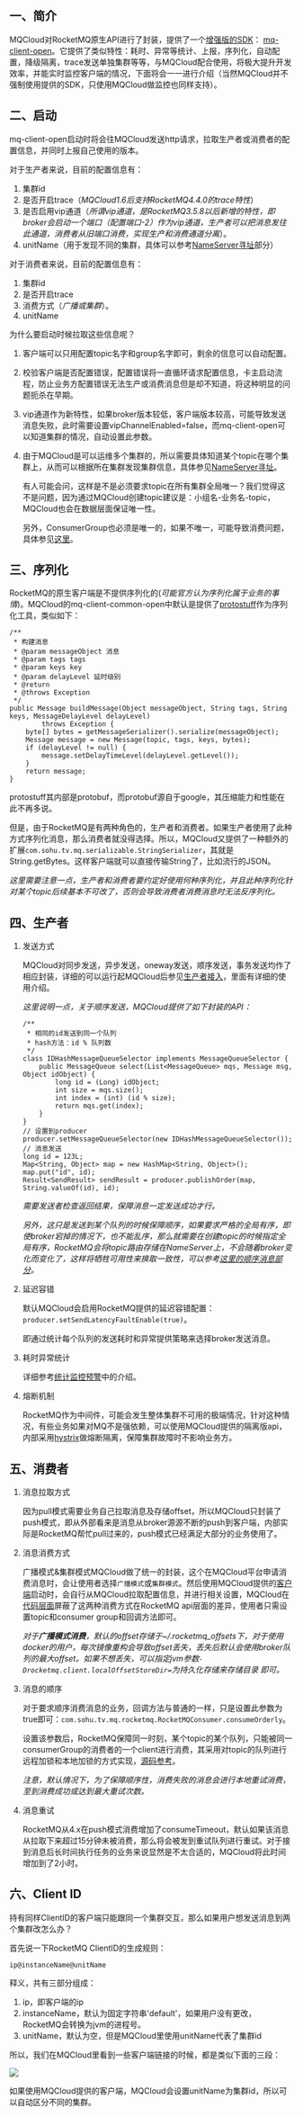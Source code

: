 ## <span id="intro">一、简介</span>

MQCloud对RocketMQ原生API进行了封装，提供了一个[增强版的SDK](../userGuide/client)： [mq-client-open](https://github.com/sohutv/mqcloud/tree/master/mq-client-open)。它提供了类似特性：耗时、异常等统计、上报，序列化，自动配置，降级隔离，trace发送单独集群等等，与MQCloud配合使用，将极大提升开发效率，并能实时监控客户端的情况，下面将会一一进行介绍（当然MQCloud并不强制使用提供的SDK，只使用MQCloud做监控也同样支持）。

## <span id="start">二、启动</span>

mq-client-open启动时将会往MQCloud发送http请求，拉取生产者或消费者的配置信息，并同时上报自己使用的版本。

对于生产者来说，目前的配置信息有：

1. 集群id
2. 是否开启trace（*MQCloud1.6后支持RocketMQ4.4.0的trace特性*）
3. 是否启用vip通道（*所谓vip通道，是RocketMQ3.5.8以后新增的特性，即broker会启动一个端口（配置端口-2）作为vip通道，生产者可以把消息发往此通道，消费者从旧端口消费，实现生产和消费通道分离*）。
4. unitName（用于发现不同的集群，具体可以参考<a href="nameServer#http">NameServer寻址</a>部分）

对于消费者来说，目前的配置信息有：

1. 集群id 
2. 是否开启trace
3. 消费方式（*广播或集群*）。
4. unitName

为什么要启动时候拉取这些信息呢？

1. 客户端可以只用配置topic名字和group名字即可，剩余的信息可以自动配置。

2. 校验客户端是否配置错误，配置错误将一直循环请求配置信息，卡主启动流程，防止业务方配置错误无法生产或消费消息但是却不知道，将这种明显的问题扼杀在早期。

3. vip通道作为新特性，如果broker版本较低，客户端版本较高，可能导致发送消息失败，此时需要设置vipChannelEnabled=false，而mq-client-open可以知道集群的情况，自动设置此参数。

4. 由于MQCloud是可以运维多个集群的，所以需要具体知道某个topic在哪个集群上，从而可以根据所在集群发现集群信息，具体参见<a href="nameServer#http">NameServer寻址</a>。

   有人可能会问，这样是不是必须要求topic在所有集群全局唯一？我们觉得这不是问题，因为通过MQCloud创建topic建议是：小组名-业务名-topic，MQCloud也会在数据层面保证唯一性。

   另外，ConsumerGroup也必须是唯一的，如果不唯一，可能导致消费问题，具体参见[这里](https://blog.csdn.net/a417930422/article/details/50663639)。

## <span id="serial">三、序列化</span>

RocketMQ的原生客户端是不提供序列化的(*可能官方认为序列化属于业务的事情*)。MQCloud的mq-client-common-open中默认是提供了[protostuff](https://protostuff.github.io/docs/)作为序列化工具，类似如下：

```
/**
 * 构建消息
 * @param messageObject 消息
 * @param tags tags
 * @param keys key
 * @param delayLevel 延时级别
 * @return
 * @throws Exception 
 */
public Message buildMessage(Object messageObject, String tags, String keys, MessageDelayLevel delayLevel)
        throws Exception {
    byte[] bytes = getMessageSerializer().serialize(messageObject);
    Message message = new Message(topic, tags, keys, bytes);
    if (delayLevel != null) {
        message.setDelayTimeLevel(delayLevel.getLevel());
    }
    return message;
}
```

protostuff其内部是protobuf，而protobuf源自于google，其压缩能力和性能在此不再多说。

但是，由于RocketMQ是有两种角色的，生产者和消费者。如果生产者使用了此种方式序列化消息，那么消费者就没得选择。所以，MQCloud又提供了一种额外的扩展`com.sohu.tv.mq.serializable.StringSerializer`，其就是String.getBytes。这样客户端就可以直接传输String了，比如流行的JSON。

*这里需要注意一点，生产者和消费者要约定好使用何种序列化，并且此种序列化针对某个topic后续基本不可改了，否则会导致消费者消费消息时无法反序列化。*

## <span id="producer">四、生产者</span>

1. 发送方式

   MQCloud对同步发送，异步发送，oneway发送，顺序发送，事务发送均作了相应封装，详细的可以运行起MQCloud后参见<a href="../userGuide/client#producer">生产者接入</a>，里面有详细的使用介绍。

   *这里说明一点，关于顺序发送，MQCloud提供了如下封装的API：*

   ```
   /**
    * 相同的id发送到同一个队列
    * hash方法：id % 队列数
    */
   class IDHashMessageQueueSelector implements MessageQueueSelector {
       public MessageQueue select(List<MessageQueue> mqs, Message msg, Object idObject) {
           long id = (Long) idObject;
           int size = mqs.size();
           int index = (int) (id % size);
           return mqs.get(index);
       }
   }
   // 设置到producer
   producer.setMessageQueueSelector(new IDHashMessageQueueSelector());
   // 消息发送
   long id = 123L;
   Map<String, Object> map = new HashMap<String, Object>();
   map.put("id", id);
   Result<SendResult> sendResult = producer.publishOrder(map, String.valueOf(id), id);
   ```

   *需要发送者检查返回结果，保障消息一定发送成功才行。*

   *另外，这只是发送到某个队列的时候保障顺序，如果要求严格的全局有序，即使broker宕掉的情况下，也不能乱序，那么就需要在创建topic的时候指定全局有序，RocketMQ会将topic路由存储在NameServer上，不会随着broker变化而变化了，这样将牺牲可用性来换取一致性，可以参考[这里的顺序消息部分](https://blog.csdn.net/a417930422/article/details/52585495)。*

2. 延迟容错

   默认MQCloud会启用RocketMQ提供的延迟容错配置：`producer.setSendLatencyFaultEnable(true)`。

   即通过统计每个队列的发送耗时和异常提供策略来选择broker发送消息。

3. 耗时异常统计

   详细参考<a href="statMonitorWarning">统计监控预警</a>中的介绍。

4. 熔断机制

   RocketMQ作为中间件，可能会发生整体集群不可用的极端情况，针对这种情况，有些业务如果对MQ不是强依赖，可以使用MQCloud提供的隔离版api，内部采用[hystrix](https://github.com/Netflix/Hystrix/releases)做熔断隔离，保障集群故障时不影响业务方。

## <span id="consumer">五、消费者</span>

1. 消息拉取方式

   因为pull模式需要业务自己拉取消息及存储offset，所以MQCloud只封装了push模式，即从外部看来是消息从broker源源不断的push到客户端，内部实际是RocketMQ帮忙pull过来的，push模式已经满足大部分的业务使用了。

2. 消息消费方式

   广播模式&集群模式MQCloud做了统一的封装，这个在MQCloud平台申请消费消息时，会让使用者选择`广播模式`或`集群模式`。然后使用MQCloud提供的[客户端](https://github.com/sohutv/mqcloud/blob/master/mq-client-open/src/main/java/com/sohu/tv/mq/rocketmq/RocketMQConsumer.java)启动时，会自行从MQCloud拉取配置信息，并进行相关设置，MQCloud在[代码层面](https://github.com/sohutv/mqcloud/blob/master/mq-client-open/src/main/java/com/sohu/tv/mq/rocketmq/MessageConsumer.java)屏蔽了这两种消费方式在RocketMQ api层面的差异，使用者只需设置topic和consumer group和回调方法即可。

   *对于**广播模式消费**，默认的offset存储于~/.rocketmq_offsets下，对于使用docker的用户，每次镜像重构会导致offset丢失，丢失后默认会使用broker队列的最大offset。如果不想丢失，可以指定jvm参数`-Drocketmq.client.localOffsetStoreDir=`为持久化存储来存储目录 即可。* 

3. 消息的顺序

   对于要求顺序消费消息的业务，回调方法与普通的一样，只是设置此参数为true即可：`com.sohu.tv.mq.rocketmq.RocketMQConsumer.consumeOrderly`。

   设置该参数后，RocketMQ保障同一时刻，某个topic的某个队列，只能被同一consumerGroup的消费者的一个client进行消费，其采用对topic的队列进行远程加锁和本地加锁的方式实现，[源码参考](https://github.com/apache/rocketmq/blob/master/client/src/main/java/org/apache/rocketmq/client/impl/consumer/ConsumeMessageOrderlyService.java)。

   *注意，默认情况下，为了保障顺序性，消费失败的消息会进行本地重试消费，至到消费成功或达到最大重试次数。*

4. 消息重试

   RocketMQ从4.x在push模式消费增加了consumeTimeout，默认如果该消息从拉取下来超过15分钟未被消费，那么将会被发到重试队列进行重试。对于接到消息后长时间执行任务的业务来说显然是不太合适的，MQCloud将此时间增加到了2小时。

## <span id="clientId">六、Client ID</span>

持有同样ClientID的客户端只能跟同一个集群交互，那么如果用户想发送消息到两个集群改怎么办？

首先说一下RocketMQ ClientID的生成规则：

`ip@instanceName@unitName` 

释义，共有三部分组成：

1. ip，即客户端的ip
2. instanceName，默认为固定字符串'default'，如果用户没有更改，RocketMQ会转换为jvm的进程号。
3. unitName，默认为空，但是MQCloud里使用unitName代表了集群id

所以，我们在MQCloud里看到一些客户端链接的时候，都是类似下面的三段：

![](img/2.9.png)

如果使用MQCloud提供的客户端，MQCloud会设置unitName为集群id，所以可以自动区分不同的集群。